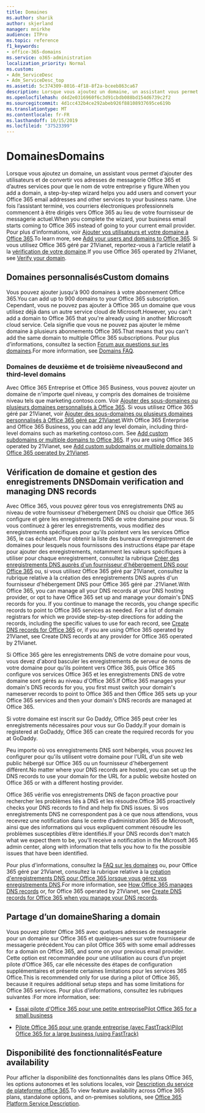```yaml
---
title: Domaines
ms.author: sharik
author: skjerland
manager: mnirkhe
audience: ITPro
ms.topic: reference
f1_keywords:
- office-365-domains
ms.service: o365-administration
localization_priority: Normal
ms.custom:
- Adm_ServiceDesc
- Adm_ServiceDesc_top
ms.assetid: 5c374309-8016-4f18-8f2a-bceeb863ca67
description: Lorsque vous ajoutez un domaine, un assistant vous permet d’ajouter des utilisateurs et de convertir vos adresses de messagerie Office 365 et d’autres services pour que le nom de votre entreprise y figure. Une fois l'assistant terminé, vos courriers électroniques professionnels commencent à être dirigés vers Office 365 au lieu de votre fournisseur de messagerie actuel. Pour plus d'informations, voir Ajouter vos utilisateurs et votre domaine à Office 365. Si vous utilisez Office 365 géré par 21Vianet, reportez-vous à la rubrique Verify Your Domain.
ms.openlocfilehash: d4d2e0316960f6c3d91cbdb088bd154d6739c2f2
ms.sourcegitcommit: 4d1cc432b4ce292abeb926f88108937695ce619b
ms.translationtype: MT
ms.contentlocale: fr-FR
ms.lasthandoff: 10/15/2019
ms.locfileid: "37523399"
---
```

# <a name="domains"></a><span data-ttu-id="ef329-106">Domaines</span><span class="sxs-lookup"><span data-stu-id="ef329-106">Domains</span></span>

<span data-ttu-id="ef329-107">Lorsque vous ajoutez un domaine, un assistant vous permet d’ajouter des utilisateurs et de convertir vos adresses de messagerie Office 365 et d’autres services pour que le nom de votre entreprise y figure.</span><span class="sxs-lookup"><span data-stu-id="ef329-107">When you add a domain, a step-by-step wizard helps you add users and convert your Office 365 email addresses and other services to your business name.</span></span> <span data-ttu-id="ef329-108">Une fois l’assistant terminé, vos courriers électroniques professionnels commencent à être dirigés vers Office 365 au lieu de votre fournisseur de messagerie actuel.</span><span class="sxs-lookup"><span data-stu-id="ef329-108">When you complete the wizard, your business email starts coming to Office 365 instead of going to your current email provider.</span></span> <span data-ttu-id="ef329-109">Pour plus d'informations, voir [Ajouter vos utilisateurs et votre domaine à Office 365](https://support.office.com/article/6383f56d-3d09-4dcb-9b41-b5f5a5efd611).</span><span class="sxs-lookup"><span data-stu-id="ef329-109">To learn more, see [Add your users and domains to Office 365](https://support.office.com/article/6383f56d-3d09-4dcb-9b41-b5f5a5efd611).</span></span> <span data-ttu-id="ef329-110">Si vous utilisez Office 365 géré par 21Vianet, reportez-vous à l'article relatif à la [vérification de votre domaine](https://docs.microsoft.com/office365/admin/setup/add-domain).</span><span class="sxs-lookup"><span data-stu-id="ef329-110">If you use Office 365 operated by 21Vianet, see [Verify your domain](https://docs.microsoft.com/office365/admin/setup/add-domain).</span></span>
  
## <a name="custom-domains"></a><span data-ttu-id="ef329-111">Domaines personnalisés</span><span class="sxs-lookup"><span data-stu-id="ef329-111">Custom domains</span></span>
<span data-ttu-id="ef329-112"><a name="BKMK_CustomDomains"> </a></span><span class="sxs-lookup"><span data-stu-id="ef329-112"></span></span>

<span data-ttu-id="ef329-113">Vous pouvez ajouter jusqu'à 900 domaines à votre abonnement Office 365.</span><span class="sxs-lookup"><span data-stu-id="ef329-113">You can add up to 900 domains to your Office 365 subscription.</span></span> <span data-ttu-id="ef329-114">Cependant, vous ne pouvez pas ajouter à Office 365 un domaine que vous utilisez déjà dans un autre service cloud de Microsoft.</span><span class="sxs-lookup"><span data-stu-id="ef329-114">However, you can't add a domain to Office 365 that you're already using in another Microsoft cloud service.</span></span> <span data-ttu-id="ef329-115">Cela signifie que vous ne pouvez pas ajouter le même domaine à plusieurs abonnements Office 365.</span><span class="sxs-lookup"><span data-stu-id="ef329-115">That means that you can't add the same domain to multiple Office 365 subscriptions.</span></span> <span data-ttu-id="ef329-116">Pour plus d’informations, consultez la section [Forum aux questions sur les domaines](https://support.office.com/article/Domains-FAQ-1272bad0-4bd4-4796-8005-67d6fb3afc5a).</span><span class="sxs-lookup"><span data-stu-id="ef329-116">For more information, see [Domains FAQ](https://support.office.com/article/Domains-FAQ-1272bad0-4bd4-4796-8005-67d6fb3afc5a).</span></span>
  
### <a name="second-and-third-level-domains"></a><span data-ttu-id="ef329-117">Domaines de deuxième et de troisième niveau</span><span class="sxs-lookup"><span data-stu-id="ef329-117">Second and third-level domains</span></span>
<span data-ttu-id="ef329-118"><a name="BKMK_SecondAndThirdLevelDomains"> </a></span><span class="sxs-lookup"><span data-stu-id="ef329-118"></span></span>

<span data-ttu-id="ef329-p104">Avec Office 365 Entreprise et Office 365 Business, vous pouvez ajouter un domaine de n'importe quel niveau, y compris des domaines de troisième niveau tels que marketing.contoso.com. Voir [Ajouter des sous-domaines ou plusieurs domaines personnalisés à Office 365](https://docs.microsoft.com/office365/admin/setup/domains-faq). Si vous utilisez Office 365 géré par 21Vianet, voir [Ajouter des sous-domaines ou plusieurs domaines personnalisés à Office 365 géré par 21Vianet](https://docs.microsoft.com/office365/admin/setup/domains-faq).</span><span class="sxs-lookup"><span data-stu-id="ef329-p104">With Office 365 Enterprise and Office 365 Business, you can add any level domain, including third-level domains such as marketing.contoso.com. See [Add custom subdomains or multiple domains to Office 365](https://docs.microsoft.com/office365/admin/setup/domains-faq). If you are using Office 365 operated by 21Vianet, see [Add custom subdomains or multiple domains to Office 365 operated by 21Vianet](https://docs.microsoft.com/office365/admin/setup/domains-faq).</span></span>
  
## <a name="domain-verification-and-managing-dns-records"></a><span data-ttu-id="ef329-122">Vérification de domaine et gestion des enregistrements DNS</span><span class="sxs-lookup"><span data-stu-id="ef329-122">Domain verification and managing DNS records</span></span>
<span data-ttu-id="ef329-123"><a name="BKMK_ManagingDNSRecords"> </a></span><span class="sxs-lookup"><span data-stu-id="ef329-123"></span></span>

<span data-ttu-id="ef329-p105">Avec Office 365, vous pouvez gérer tous vos enregistrements DNS au niveau de votre fournisseur d'hébergement DNS ou choisir que Office 365 configure et gère les enregistrements DNS de votre domaine pour vous. Si vous continuez à gérer les enregistrements, vous modifiez des enregistrements spécifiques pour qu'ils pointent vers les services Office 365, le cas échéant. Pour obtenir la liste des bureaux d'enregistrement de domaines pour lesquels nous fournissons des instructions étape par étape pour ajouter des enregistrements, notamment les valeurs spécifiques à utiliser pour chaque enregistrement, consultez la rubrique [Créer des enregistrements DNS auprès d'un fournisseur d'hébergement DNS pour Office 365](https://docs.microsoft.com/office365/admin/get-help-with-domains/create-dns-records-at-any-dns-hosting-provider) ou, si vous utilisez Office 365 géré par 21Vianet, consultez la rubrique relative à la création des enregistrements DNS auprès d'un fournisseur d'hébergement DNS pour Office 365 géré par .21Vianet.</span><span class="sxs-lookup"><span data-stu-id="ef329-p105">With Office 365, you can manage all your DNS records at your DNS hosting provider, or opt to have Office 365 set up and manage your domain's DNS records for you. If you continue to manage the records, you change specific records to point to Office 365 services as needed. For a list of domain registrars for which we provide step-by-step directions for adding the records, including the specific values to use for each record, see [Create DNS records for Office 365](https://docs.microsoft.com/office365/admin/get-help-with-domains/create-dns-records-at-any-dns-hosting-provider) or, if you are using Office 365 operated by 21Vianet, see Create DNS records at any provider for Office 365 operated by 21Vianet.</span></span> 
  
<span data-ttu-id="ef329-127">Si Office 365 gère les enregistrements DNS de votre domaine pour vous, vous devez d'abord basculer les enregistrements de serveur de noms de votre domaine pour qu'ils pointent vers Office 365, puis Office 365 configure vos services Office 365 et les enregistrements DNS de votre domaine sont gérés au niveau d'Office 365.</span><span class="sxs-lookup"><span data-stu-id="ef329-127">If Office 365 manages your domain's DNS records for you, you first must switch your domain's nameserver records to point to Office 365 and then Office 365 sets up your Office 365 services and then your domain's DNS records are managed at Office 365.</span></span>
  
<span data-ttu-id="ef329-128">Si votre domaine est inscrit sur Go Daddy, Office 365 peut créer les enregistrements nécessaires pour vous sur Go Daddy.</span><span class="sxs-lookup"><span data-stu-id="ef329-128">If your domain is registered at GoDaddy, Office 365 can create the required records for you at GoDaddy.</span></span> 
  
<span data-ttu-id="ef329-129">Peu importe où vos enregistrements DNS sont hébergés, vous pouvez les configurer pour qu'ils utilisent votre domaine pour l'URL d'un site web public hébergé sur Office 365 ou un fournisseur d'hébergement différent.</span><span class="sxs-lookup"><span data-stu-id="ef329-129">No matter where your DNS records are hosted, you can set up the DNS records to use your domain for the URL for a public website hosted on Office 365 or with a different hosting provider.</span></span> 
  
<span data-ttu-id="ef329-130">Office 365 vérifie vos enregistrements DNS de façon proactive pour rechercher les problèmes liés à DNS et les résoudre.</span><span class="sxs-lookup"><span data-stu-id="ef329-130">Office 365 proactively checks your DNS records to find and help fix DNS issues.</span></span> <span data-ttu-id="ef329-131">Si vos enregistrements DNS ne correspondent pas à ce que nous attendions, vous recevrez une notification dans le centre d’administration 365 de Microsoft, ainsi que des informations qui vous expliquent comment résoudre les problèmes susceptibles d’être identifiés.</span><span class="sxs-lookup"><span data-stu-id="ef329-131">If your DNS records don't match what we expect them to be, you'll receive a notification in the Microsoft 365 admin center, along with information that tells you how to fix the possible issues that have been identified.</span></span>
  
<span data-ttu-id="ef329-132">Pour plus d'informations, consultez la [FAQ sur les domaines](https://docs.microsoft.com/office365/admin/setup/domains-faq) ou, pour Office 365 géré par 21Vianet, consultez la rubrique relative à la [création d'enregistrements DNS pour Office 365 lorsque vous gérez vos enregistrements DNS](https://docs.microsoft.com/office365/admin/services-in-china/create-dns-records-when-you-manage-your-dns-records).</span><span class="sxs-lookup"><span data-stu-id="ef329-132">For more information, see [How Office 365 manages DNS records](https://docs.microsoft.com/office365/admin/setup/domains-faq) or, for Office 365 operated by 21Vianet, see [Create DNS records for Office 365 when you manage your DNS records](https://docs.microsoft.com/office365/admin/services-in-china/create-dns-records-when-you-manage-your-dns-records).</span></span>
  
## <a name="sharing-a-domain"></a><span data-ttu-id="ef329-133">Partage d’un domaine</span><span class="sxs-lookup"><span data-stu-id="ef329-133">Sharing a domain</span></span>
<span data-ttu-id="ef329-134"><a name="BKMK_ManagingDNSRecords"> </a></span><span class="sxs-lookup"><span data-stu-id="ef329-134"></span></span>

<span data-ttu-id="ef329-135">Vous pouvez piloter Office 365 avec quelques adresses de messagerie pour un domaine sur Office 365 et quelques-unes sur votre fournisseur de messagerie précédent.</span><span class="sxs-lookup"><span data-stu-id="ef329-135">You can pilot Office 365 with some email addresses for a domain on Office 365, and some on your previous email provider.</span></span> <span data-ttu-id="ef329-136">Cette option est recommandée pour une utilisation au cours d’un projet pilote d’Office 365, car elle nécessite des étapes de configuration supplémentaires et présente certaines limitations pour les services 365 Office.</span><span class="sxs-lookup"><span data-stu-id="ef329-136">This is recommended only for use during a pilot of Office 365, because it requires additional setup steps and has some limitations for Office 365 services.</span></span> <span data-ttu-id="ef329-137">Pour plus d'informations, consultez les rubriques suivantes :</span><span class="sxs-lookup"><span data-stu-id="ef329-137">For more information, see:</span></span>
  
- [<span data-ttu-id="ef329-138">Essai pilote d'Office 365 pour une petite entreprise</span><span class="sxs-lookup"><span data-stu-id="ef329-138">Pilot Office 365 for a small business</span></span>](https://support.office.com/article/39cee536-6a03-40cf-b9c1-f301bb6001d7)
    
- [<span data-ttu-id="ef329-139">Pilote Office 365 pour une grande entreprise (avec FastTrack)</span><span class="sxs-lookup"><span data-stu-id="ef329-139">Pilot Office 365 for a large business (using FastTrack)</span></span>](https://fasttrack.office.com/onboard)
    
## <a name="feature-availability"></a><span data-ttu-id="ef329-140">Disponibilité des fonctionnalités</span><span class="sxs-lookup"><span data-stu-id="ef329-140">Feature availability</span></span>
<span data-ttu-id="ef329-141"><a name="BKMK_ManagingDNSRecords"> </a></span><span class="sxs-lookup"><span data-stu-id="ef329-141"></span></span>

<span data-ttu-id="ef329-142">Pour afficher la disponibilité des fonctionnalités dans les plans Office 365, les options autonomes et les solutions locales, voir [Description du service de plateforme office 365](office-365-platform-service-description.md).</span><span class="sxs-lookup"><span data-stu-id="ef329-142">To view feature availability across Office 365 plans, standalone options, and on-premises solutions, see [Office 365 Platform Service Description](office-365-platform-service-description.md).</span></span>
  

